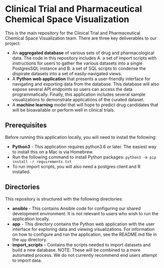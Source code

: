 # Clinical Trial and Pharmaceutical Chemical Space Visualization
This is the main repository for the Clinical Trial and Pharmaceutical Chemical Space Visualization team. There are three key deliverables to our project:

- An **aggregated database** of various sets of drug and pharmacological data. The code in this repository includes A. a set of import scripts with instructions for users to gather the various datasets into a single PostgresSQL instance and B. a set of SQL scripts to condense the dispirate datasets into a set of easily-navigated views.
- A **Python web application** that presents a user-friendly interface for navigating and exporting data from the database. This database will also expose several API endpoints so users can access the data programmatically. Finally, this application includes several sample visualizations to demonstrate applications of the curated dataset.
- A **machine learning** model that will hope to predict drug candidates that will be bioavailable or perform well in clinical trials.

## Prerequisites
Before running this application locally, you will need to install the following:

- **Python3** - This application requires python3.6 or later. The easiest way to install this on a Mac is via Homebrew.
- Run the following command to install Python packages: `python3 -m pip install -r requirements.txt`
- To run import scripts, you will also need a postgres client and R installed.

## Directories
This repository is structured with the following directories:

- **ansible** - This contains Ansible code for configuring our shared development environment. It is not relevant to users who wish to run the application locally.
- **app** - This directory contains the Python web application with the user interface for exploring data and viewing visualizations. For information on how to configure and run the application, see the README.md file in the `app` directory.
- **import_scripts** - Contains the scripts needed to import datasets and build a new database. NOTE: These will be combined to a more automated process. We do not currently recommend end users attempt to import data.
